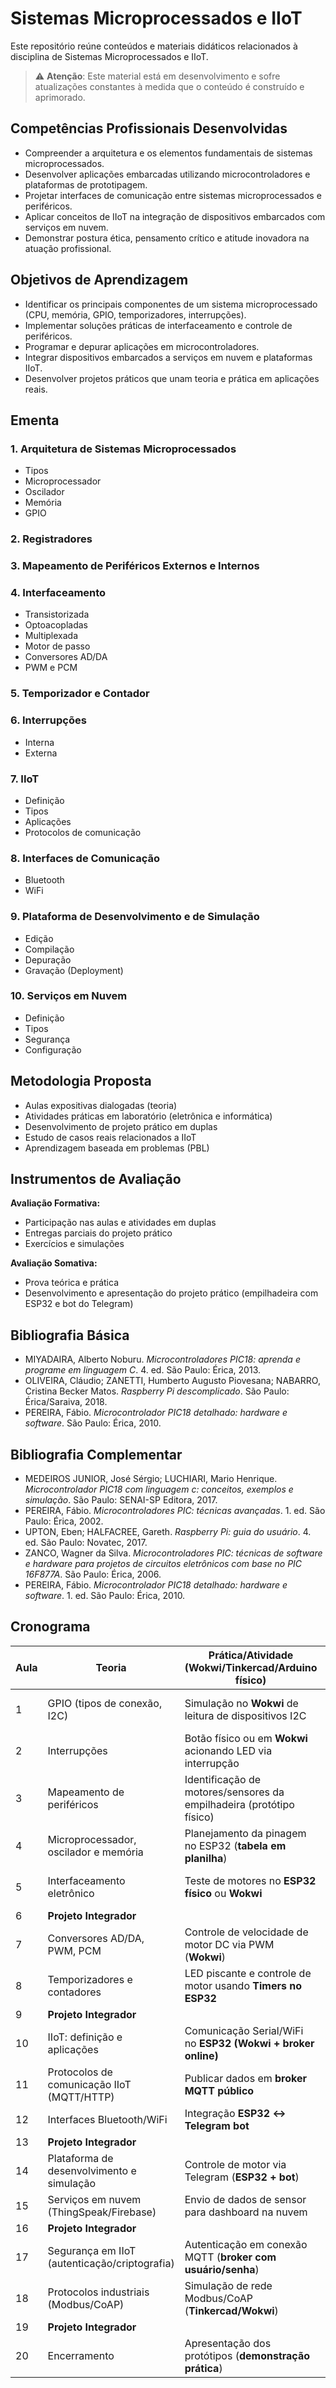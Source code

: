 # Sistemas Microprocessados e IIoT

Este repositório reúne conteúdos e materiais didáticos relacionados à disciplina de Sistemas Microprocessados e IIoT.

> ⚠️ **Atenção**: Este material está em desenvolvimento e sofre atualizações constantes à medida que o conteúdo é construído e aprimorado.

## Competências Profissionais Desenvolvidas

* Compreender a arquitetura e os elementos fundamentais de sistemas microprocessados.
* Desenvolver aplicações embarcadas utilizando microcontroladores e plataformas de prototipagem.
* Projetar interfaces de comunicação entre sistemas microprocessados e periféricos.
* Aplicar conceitos de IIoT na integração de dispositivos embarcados com serviços em nuvem.
* Demonstrar postura ética, pensamento crítico e atitude inovadora na atuação profissional.


## Objetivos de Aprendizagem

* Identificar os principais componentes de um sistema microprocessado (CPU, memória, GPIO, temporizadores, interrupções).
* Implementar soluções práticas de interfaceamento e controle de periféricos.
* Programar e depurar aplicações em microcontroladores.
* Integrar dispositivos embarcados a serviços em nuvem e plataformas IIoT.
* Desenvolver projetos práticos que unam teoria e prática em aplicações reais.


## Ementa

### 1. Arquitetura de Sistemas Microprocessados

* Tipos
* Microprocessador
* Oscilador
* Memória
* GPIO

### 2. Registradores

### 3. Mapeamento de Periféricos Externos e Internos

### 4. Interfaceamento

* Transistorizada
* Optoacopladas
* Multiplexada
* Motor de passo
* Conversores AD/DA
* PWM e PCM

### 5. Temporizador e Contador

### 6. Interrupções

* Interna
* Externa

### 7. IIoT

* Definição
* Tipos
* Aplicações
* Protocolos de comunicação

### 8. Interfaces de Comunicação

* Bluetooth
* WiFi

### 9. Plataforma de Desenvolvimento e de Simulação

* Edição
* Compilação
* Depuração
* Gravação (Deployment)

### 10. Serviços em Nuvem

* Definição
* Tipos
* Segurança
* Configuração


## Metodologia Proposta

* Aulas expositivas dialogadas (teoria)
* Atividades práticas em laboratório (eletrônica e informática)
* Desenvolvimento de projeto prático em duplas
* Estudo de casos reais relacionados a IIoT
* Aprendizagem baseada em problemas (PBL)


## Instrumentos de Avaliação

**Avaliação Formativa:**

* Participação nas aulas e atividades em duplas
* Entregas parciais do projeto prático
* Exercícios e simulações

**Avaliação Somativa:**

* Prova teórica e prática
* Desenvolvimento e apresentação do projeto prático (empilhadeira com ESP32 e bot do Telegram)


## Bibliografia Básica

* MIYADAIRA, Alberto Noburu. *Microcontroladores PIC18: aprenda e programe em linguagem C*. 4. ed. São Paulo: Érica, 2013.
* OLIVEIRA, Cláudio; ZANETTI, Humberto Augusto Piovesana; NABARRO, Cristina Becker Matos. *Raspberry Pi descomplicado*. São Paulo: Érica/Saraiva, 2018.
* PEREIRA, Fábio. *Microcontrolador PIC18 detalhado: hardware e software*. São Paulo: Érica, 2010.

## Bibliografia Complementar

* MEDEIROS JUNIOR, José Sérgio; LUCHIARI, Mario Henrique. *Microcontrolador PIC18 com linguagem c: conceitos, exemplos e simulação*. São Paulo: SENAI-SP Editora, 2017.
* PEREIRA, Fábio. *Microcontroladores PIC: técnicas avançadas*. 1. ed. São Paulo: Érica, 2002.
* UPTON, Eben; HALFACREE, Gareth. *Raspberry Pi: guia do usuário*. 4. ed. São Paulo: Novatec, 2017.
* ZANCO, Wagner da Silva. *Microcontroladores PIC: técnicas de software e hardware para projetos de circuitos eletrônicos com base no PIC 16F877A*. São Paulo: Érica, 2006.
* PEREIRA, Fábio. *Microcontrolador PIC18 detalhado: hardware e software*. 1. ed. São Paulo: Érica, 2010.


## Cronograma 
| Aula | Teoria                                        | Prática/Atividade (Wokwi/Tinkercad/Arduino físico)                    | Entregáveis                 |
| ---- | --------------------------------------------- | --------------------------------------------------------------------- | --------------------------- |
| 1    | GPIO (tipos de conexão, I2C)                  | Simulação no **Wokwi** de leitura de dispositivos I2C                 | Pesquisa sobre interrupções |
| 2    | Interrupções                                  | Botão físico ou em **Wokwi** acionando LED via interrupção            | Resumo em duplas            |
| 3    | Mapeamento de periféricos                     | Identificação de motores/sensores da empilhadeira (protótipo físico)  | Levantamento de componentes |
| 4    | Microprocessador, oscilador e memória         | Planejamento da pinagem no ESP32 (**tabela em planilha**)             | Tabela de pinagem           |
| 5    | Interfaceamento eletrônico                    | Teste de motores no **ESP32 físico** ou **Wokwi**                     | Registro em diário de bordo |
| 6    | **Projeto Integrador**                      |                     |                     |
| 7    | Conversores AD/DA, PWM, PCM                   | Controle de velocidade de motor DC via PWM (**Wokwi**)                | Código inicial              |
| 8    | Temporizadores e contadores                   | LED piscante e controle de motor usando **Timers no ESP32**           | Exercício prático           |
| 9    | **Projeto Integrador**                       |                     |                     |
| 10   | IIoT: definição e aplicações                  | Comunicação Serial/WiFi no **ESP32 (Wokwi + broker online)**          | Relatório parcial           |
| 11   | Protocolos de comunicação IIoT (MQTT/HTTP)    | Publicar dados em **broker MQTT público**                             | Teste em laboratório        |
| 12   | Interfaces Bluetooth/WiFi                     | Integração **ESP32 ↔ Telegram bot**                                   | Protótipo inicial           |
| 13   | **Projeto Integrador**                      |                     |                     |
| 14   | Plataforma de desenvolvimento e simulação     | Controle de motor via Telegram (**ESP32 + bot**)                      | Demonstração em aula        |
| 15   | Serviços em nuvem (ThingSpeak/Firebase)       | Envio de dados de sensor para dashboard na nuvem                      | Código revisado             |
| 16   | **Projeto Integrador**                       |                     |                     |
| 17   | Segurança em IIoT (autenticação/criptografia) | Autenticação em conexão MQTT (**broker com usuário/senha**)           | Exercício aplicado          |
| 18   | Protocolos industriais (Modbus/CoAP)          | Simulação de rede Modbus/CoAP (**Tinkercad/Wokwi**)                   | Exercício prático           |
| 19   | **Projeto Integrador**                      |                     |                     |
| 20   | Encerramento                                  | Apresentação dos protótipos (**demonstração prática**)                | Avaliação final             |
